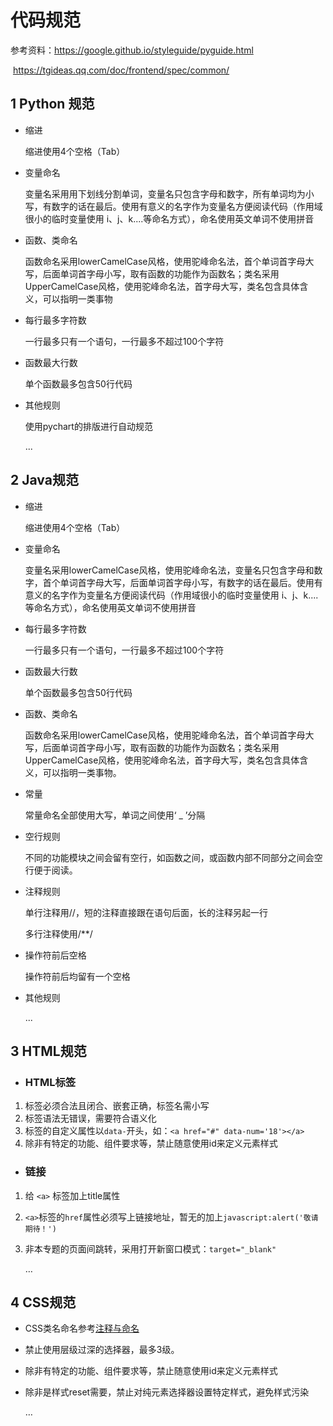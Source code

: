 # 代码规范

参考资料：https://google.github.io/styleguide/pyguide.html

​					https://tgideas.qq.com/doc/frontend/spec/common/

## 1 Python 规范

- 缩进

  缩进使用4个空格（Tab）

- 变量命名

  变量名采用用下划线分割单词，变量名只包含字母和数字，所有单词均为小写，有数字的话在最后。使用有意义的名字作为变量名方便阅读代码（作用域很小的临时变量使用 i、j、k....等命名方式），命名使用英文单词不使用拼音

- 函数、类命名

  函数命名采用lowerCamelCase风格，使用驼峰命名法，首个单词首字母大写，后面单词首字母小写，取有函数的功能作为函数名；类名采用UpperCamelCase风格，使用驼峰命名法，首字母大写，类名包含具体含义，可以指明一类事物

- 每行最多字符数

  一行最多只有一个语句，一行最多不超过100个字符

- 函数最大行数

  单个函数最多包含50行代码

- 其他规则

  使用pychart的排版进行自动规范

  ...

## 2 Java规范

- 缩进

  缩进使用4个空格（Tab）

- 变量命名

  变量名采用lowerCamelCase风格，使用驼峰命名法，变量名只包含字母和数字，首个单词首字母大写，后面单词首字母小写，有数字的话在最后。使用有意义的名字作为变量名方便阅读代码（作用域很小的临时变量使用 i、j、k....等命名方式），命名使用英文单词不使用拼音

- 每行最多字符数

  一行最多只有一个语句，一行最多不超过100个字符

- 函数最大行数

  单个函数最多包含50行代码

- 函数、类命名

  函数命名采用lowerCamelCase风格，使用驼峰命名法，首个单词首字母大写，后面单词首字母小写，取有函数的功能作为函数名；类名采用UpperCamelCase风格，使用驼峰命名法，首字母大写，类名包含具体含义，可以指明一类事物。

- 常量

  常量命名全部使用大写，单词之间使用‘ _ ’分隔

- 空行规则

  不同的功能模块之间会留有空行，如函数之间，或函数内部不同部分之间会空行便于阅读。

- 注释规则

  单行注释用//，短的注释直接跟在语句后面，长的注释另起一行

  多行注释使用/**/

- 操作符前后空格

  操作符前后均留有一个空格

- 其他规则

  ...

## 3 HTML规范

- ### HTML标签


1. 标签必须合法且闭合、嵌套正确，标签名需小写
2. 标签语法无错误，需要符合语义化
3. 标签的自定义属性以`data-`开头，如：`<a href="#" data-num='18'></a>`
4. 除非有特定的功能、组件要求等，禁止随意使用id来定义元素样式

- ### 链接


1. 给 `<a>` 标签加上title属性

2. `<a>`标签的`href`属性必须写上链接地址，暂无的加上`javascript:alert('敬请期待！')`

3. 非本专题的页面间跳转，采用打开新窗口模式：`target="_blank"`

   …

## 4 CSS规范

- CSS类名命名参考[注释与命名](https://tgideas.qq.com/doc/frontend/spec/common/name.html#命名)

- 禁止使用层级过深的选择器，最多3级。

- 除非有特定的功能、组件要求等，禁止随意使用id来定义元素样式

- 除非是样式reset需要，禁止对纯元素选择器设置特定样式，避免样式污染

  …


